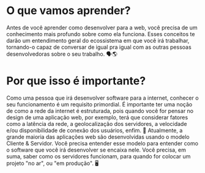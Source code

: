 # O que vamos aprender?

Antes de você aprender como desenvolver para a web, você precisa de um conhecimento mais profundo sobre como ela funciona.
Esses conceitos te darão um entendimento geral do ecossistema em que você irá trabalhar, tornando-o capaz de conversar de igual pra igual com as outras pessoas desenvolvedoras sobre o seu trabalho. 🗣🌎


# Por que isso é importante?

Como uma pessoa que irá desenvolver software para a internet, conhecer o seu funcionamento é um requisito primordial.
É importante ter uma noção de como a rede da internet é estruturada, pois quando você for pensar no design de uma aplicação web, por exemplo, terá que considerar fatores como a latência da rede, a geolocalização dos servidores, a velocidade e/ou disponibilidade de conexão dos usuários, enfim. 🔮
Atualmente, a grande maioria das aplicações web são desenvolvidas usando o modelo Cliente & Servidor. Você precisa entender esse modelo para entender como o software que você irá desenvolver se encaixa nele. Você precisa, em suma, saber como os servidores funcionam, para quando for colocar um projeto "no ar", ou "em produção". 🖥

